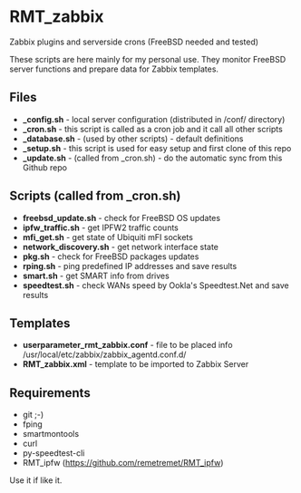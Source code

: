 # RMT_zabbix
Zabbix plugins and serverside crons (FreeBSD needed and tested)

These scripts are here mainly for my personal use. They monitor FreeBSD server functions and prepare data for Zabbix templates.

Files
----
- **_config.sh** - local server configuration (distributed in /conf/ directory)
- **_cron.sh** - this script is called as a cron job and it call all other scripts
- **_database.sh** - (used by other scripts) - default definitions
- **_setup.sh** - this script is used for easy setup and first clone of this repo
- **_update.sh** - (called from _cron.sh) - do the automatic sync from this Github repo


Scripts (called from _cron.sh)
----
- **freebsd_update.sh** - check for FreeBSD OS updates
- **ipfw_traffic.sh** - get IPFW2 traffic counts
- **mfi_get.sh** - get state of Ubiquiti mFI sockets
- **network_discovery.sh** - get network interface state
- **pkg.sh** - check for FreeBSD packages updates
- **rping.sh** - ping predefined IP addresses and save results
- **smart.sh** - get SMART info from drives
- **speedtest.sh** - check WANs speed by Ookla's Speedtest.Net and save results


Templates
----
- **userparameter_rmt_zabbix.conf** - file to be placed info /usr/local/etc/zabbix/zabbix_agentd.conf.d/
- **RMT_zabbix.xml** - template to be imported to Zabbix Server 


Requirements
----
 - git ;-)
 - fping
 - smartmontools
 - curl
 - py-speedtest-cli
 - RMT_ipfw (https://github.com/remetremet/RMT_ipfw)


Use it if like it.
